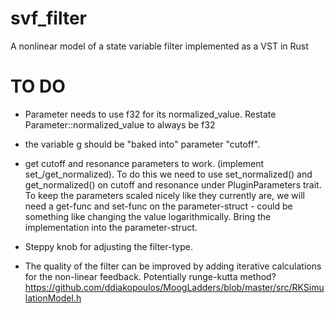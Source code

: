 # svf_filter
A nonlinear model of a state variable filter implemented as a VST in Rust


# TO DO

* Parameter<usize> needs to use f32 for its normalized_value. Restate Parameter<T>::normalized_value to always be f32
* the variable g should be "baked into" parameter "cutoff".

* get cutoff and resonance parameters to work. (implement set_/get_normalized). To do this we need to use set_normalized() and  get_normalized() on cutoff and resonance under PluginParameters trait. To keep the parameters scaled nicely like they currently are, we will need a get-func and set-func on the parameter-struct - could be something like changing the value logarithmically. Bring the implementation into the parameter-struct.

* Steppy knob for adjusting the filter-type.

* The quality of the filter can be improved by adding iterative calculations for the non-linear feedback.
Potentially runge-kutta method? https://github.com/ddiakopoulos/MoogLadders/blob/master/src/RKSimulationModel.h 